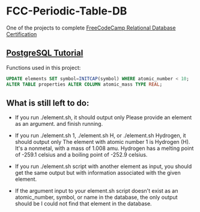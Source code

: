 # FCC-Periodic-Table-DB
One of the projects to complete [FreeCodeCamp Relational Database Certification](https://www.freecodecamp.org/learn/relational-database/)

## [PostgreSQL Tutorial](https://www.postgresqltutorial.com/)
Functions used in this project:
```sql
UPDATE elements SET symbol=INITCAP(symbol) WHERE atomic_number < 10;
ALTER TABLE properties ALTER COLUMN atomic_mass TYPE REAL;
```

## What is still left to do:
- If you run ./element.sh, it should output only Please provide an element as an argument. and finish running.

- If you run ./element.sh 1, ./element.sh H, or ./element.sh Hydrogen, it should output only The element with atomic number 1 is Hydrogen (H). It's a nonmetal, with a mass of 1.008 amu. Hydrogen has a melting point of -259.1 celsius and a boiling point of -252.9 celsius.

- If you run ./element.sh script with another element as input, you should get the same output but with information associated with the given element.

- If the argument input to your element.sh script doesn't exist as an atomic_number, symbol, or name in the database, the only output should be I could not find that element in the database.
